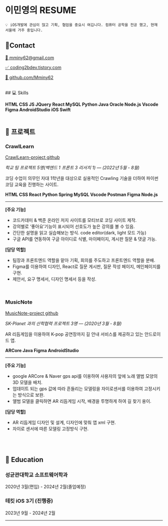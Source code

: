 # 이민영의 RESUME
```
💡 iOS개발에 관심이 많고 기획, 협업을 중요시 여깁니다. 컴퓨터 공학을 전공 했고, 현재 서울에 거주 중입니다.
```
## 📱Contact

[📧 mminy62@gmail.com](mailto:mminy62@gmail.com)

[✅ coding2bdev.tistory.com](https://coding2bdev.tistory.com/)

[👾 github.com/Mminy62](https://github.com/mminy62)

<br>
## 💻 Skills

**HTML  CSS  JS  JQuery React  MySQL  Python  Java  Oracle  Node.js  Vscode  Figma  AndroidStudio    iOS    Swift** 
<br><br>

## 📃 프로젝트

### CrawlLearn 
[CrawlLearn-project github](https://github.com/Mminy62/2022spring_41class_team2)

_학교 팀 프로젝트 5명(백엔드 1 프론트 3 리서치 1) — (2022년 5월 - 8월)_

코딩 수업이 의무인 자대 1학년을 대상으로 실용적인 Crawling 기술을 더하여 파이썬 코딩 교육을 진행하는 사이트.

**HTML CSS React Python Spring MySQL Vscode Postman Figma Node.js**

---

**[주요 기능]**

- 코드카데미 & 백준 온라인 저지 사이트를 모티브로 코딩 사이트 제작.
- 강의별로 ‘좋아요’기능이 표시되어 선호도가 높은 강의를 볼 수 있음.
- 간단한 설명을 읽고 실습해보는 방식. code editor(dark, light 모드 가능)
- 구글 API를 연동하여 구글 아이디로 식별, 마이페이지, 게시판 질문 & 댓글 가능.

**[담당 역할]**

- 팀장과 프론트엔드 역할을 맡아 기획, 회의를 주도하고 프론트엔드 역할을 분배.
- Figma를 이용하여 디자인, React로 질문 게시판, 질문 작성 페이지, 메인페이지를 구현.
- 제안서, 요구 명세서, 디자인 명세서 등을 작성.

<br>

### MusicNote
[MusicNote-project github](https://github.com/Mminy62/MusicNote2)

_SK-Planet 과의 산학협력 프로젝트 3명 — (2020년 3월 - 8월)_

 AR 리듬게임을 이용하여 K-pop 공연장까지 길 안내 서비스를 제공하고 있는 안드로이드 앱.

**ARCore Java Figma AndroidStudio**

---

**[주요 기능]**

- google ARCore & Naver gps api를 이용하여 사용자의 앞에 노래 앨범 모양의 3D 모델을 배치.
- 업데이트 되는 gps 값에 따라 흔들리는 모델링을 자이로센서를 이용하여 고정시키는 방식으로 보완.
- 앨범 모델을 클릭하면 AR 리듬게임 시작, 배경을 투명하게 하여 길 찾기 용이.

**[담당 역할]**

- AR 리듬게임 디자인 및 설계, 디자인에 맞춰 앱 xml 구현.
- 자이로 센서에 따른 모델링 고정방식 구현.


<br><br>
## 🏫 Education

### 성균관대학교 소프트웨어학과
2020년 3월(편입) - 2024년 2월(졸업예정)

### 테킷 iOS 3기 (진행중)
2023년 9월 - 2024년 2월

---
